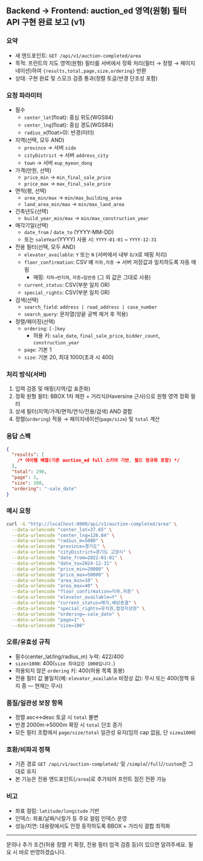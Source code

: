 ## Backend → Frontend: auction_ed 영역(원형) 필터 API 구현 완료 보고 (v1)

### 요약

- 새 엔드포인트: `GET /api/v1/auction-completed/area`
- 목적: 프런트의 지도 영역(원형) 필터를 서버에서 정확 처리(필터 → 정렬 → 페이지네이션)하여 `{results,total,page,size,ordering}` 반환
- 상태: 구현 완료 및 스모크 검증 통과(정렬 토글/반경 단조성 포함)

### 요청 파라미터

- 필수
  - `center_lat`(float): 중심 위도(WGS84)
  - `center_lng`(float): 중심 경도(WGS84)
  - `radius_m`(float>0): 반경(미터)
- 지역(선택, 모두 AND)
  - `province` → 서버 `sido`
  - `cityDistrict` → 서버 `address_city`
  - `town` → 서버 `eup_myeon_dong`
- 가격(만원, 선택)
  - `price_min` → `min_final_sale_price`
  - `price_max` → `max_final_sale_price`
- 면적(평, 선택)
  - `area_min/max` → `min/max_building_area`
  - `land_area_min/max` → `min/max_land_area`
- 건축년도(선택)
  - `build_year_min/max` → `min/max_construction_year`
- 매각기일(선택)
  - `date_from` / `date_to` (YYYY-MM-DD)
  - 또는 `saleYear`(YYYY) 사용 시: `YYYY-01-01` ~ `YYYY-12-31`
- 전용 필터(선택, 모두 AND)
  - `elevator_available`: `Y` 또는 `N` (서버에서 내부 `O/X`로 매핑 처리)
  - `floor_confirmation`: CSV 예 `지하,저층` → 서버 저장값과 일치하도록 자동 매핑
    - 매핑: `지하→반지하`, `저층→일반층` (그 외 값은 그대로 사용)
  - `current_status`: CSV(부분 일치 OR)
  - `special_rights`: CSV(부분 일치 OR)
- 검색(선택)
  - `search_field`: `address | road_address | case_number`
  - `search_query`: 문자열(양끝 공백 제거 후 적용)
- 정렬/페이징(선택)
  - `ordering`: `[-]key`
    - 허용 키: `sale_date`, `final_sale_price`, `bidder_count`, `construction_year`
  - `page`: 기본 1
  - `size`: 기본 20, 최대 1000(초과 시 400)

### 처리 방식(서버)

1. 입력 검증 및 매핑(지역/값 표준화)
2. 정확 원형 필터: BBOX 1차 제한 + 거리식(Haversine 근사)으로 원형 영역 정확 필터
3. 상세 필터(지역/가격/면적/연식/전용/검색) AND 결합
4. 정렬(`ordering`) 적용 → 페이지네이션(`page/size`) 및 `total` 계산

### 응답 스펙

```json
{
  "results": [
    /* 아이템 배열(기존 auction_ed full 스키마 기반, 필드 정규화 포함) */
  ],
  "total": 290,
  "page": 1,
  "size": 100,
  "ordering": "-sale_date"
}
```

### 예시 요청

```bash
curl -G "http://localhost:8000/api/v1/auction-completed/area" \
  --data-urlencode "center_lat=37.65" \
  --data-urlencode "center_lng=126.84" \
  --data-urlencode "radius_m=5000" \
  --data-urlencode "province=경기도" \
  --data-urlencode "cityDistrict=경기도 고양시" \
  --data-urlencode "date_from=2022-01-01" \
  --data-urlencode "date_to=2024-12-31" \
  --data-urlencode "price_min=20000" \
  --data-urlencode "price_max=50000" \
  --data-urlencode "area_min=10" \
  --data-urlencode "area_max=40" \
  --data-urlencode "floor_confirmation=지하,저층" \
  --data-urlencode "elevator_available=Y" \
  --data-urlencode "current_status=매각,배당종결" \
  --data-urlencode "special_rights=유치권,법정지상권" \
  --data-urlencode "ordering=-sale_date" \
  --data-urlencode "page=1" \
  --data-urlencode "size=100"
```

### 오류/유효성 규칙

- 필수(center_lat/lng/radius_m) 누락: 422/400
- `size>1000`: 400(`size 최대값은 1000입니다.`)
- 허용되지 않은 `ordering` 키: 400(허용 목록 동봉)
- 전용 필터 값 불일치(예: `elevator_available` 비정상 값): 무시 또는 400(정책 유지 중 — 현재는 무시)

### 품질/일관성 보장 항목

- 정렬 asc↔desc 토글 시 `total` 불변
- 반경 2000m→5000m 확장 시 `total` 단조 증가
- 모든 필터 조합에서 `page/size/total` 일관성 유지(임의 cap 없음, 단 `size≤1000`)

### 호환/비파괴 정책

- 기존 경로 `GET /api/v1/auction-completed/` 및 `/simple`/`/full`/`/custom`은 그대로 유지
- 본 기능은 전용 엔드포인트(`/area`)로 추가되어 프런트 점진 전환 가능

### 비고

- 좌표 컬럼: `latitude/longitude` 기반
- 인덱스: 좌표/날짜/낙찰가 등 주요 컬럼 인덱스 운영
- 성능/지연: 대용량에서도 안정 동작하도록 BBOX + 거리식 결합 최적화

---

문의나 추가 조건(허용 정렬 키 확장, 전용 필터 엄격 검증 등)이 있으면 알려주세요. 필요 시 바로 반영하겠습니다.
